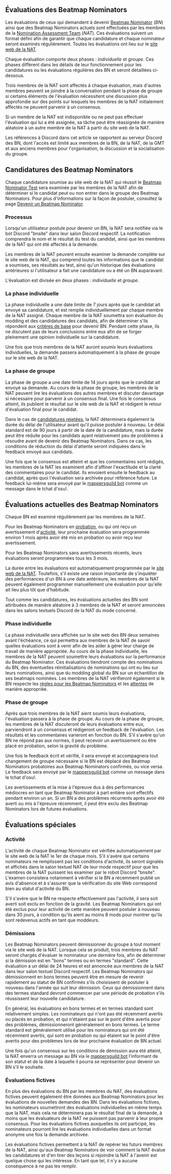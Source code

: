 ## Évaluations des Beatmap Nominators

Les évaluations de ceux qui demandent à devenir [Beatmap Nominator](/wiki/People/The_Team/Beatmap_Nominators) (*BN*) ainsi que des Beatmap Nominators actuels sont effectuées par les membres de la [Nomination Assessment Team](/wiki/People/The_Team/Nomination_Assessment_Team) (*NAT*). Ces évaluations suivent un format défini afin de garantir que chaque candidature et chaque nominateur seront examinés régulièrement. Toutes les évaluations ont lieu sur le [site web de la NAT](https://bn.mappersguild.com/).

Chaque évaluation comporte deux phases : *individuelle* et *groupe*. Ces phases diffèrent dans les détails de leur fonctionnement pour les candidatures ou les évaluations régulières des BN et seront détaillées ci-dessous.

Trois membres de la NAT sont affectés à chaque évaluation, mais d'autres membres peuvent se joindre à la conversation pendant la phase de groupe si certains éléments de l'évaluation nécessitent une discussion plus approfondie sur des points sur lesquels les membres de la NAT initialement affectés ne peuvent parvenir à un consensus.

Si un membre de la NAT est indisponible ou ne peut pas effectuer l'évaluation qui lui a été assignée, sa tâche peut être réassignée de manière aléatoire à un autre membre de la NAT à partir du site web de la NAT.

Les références à Discord dans cet article se rapportent au serveur Discord des BN, dont l'accès est limité aux membres de la BN, de la NAT, de la GMT et aux anciens membres pour l'organisation, la discussion et la socialisation du groupe.

## Candidatures des Beatmap Nominators

Chaque candidature soumise au site web de la NAT qui réussit le [Beatmap Nominator Test](/wiki/People/The_Team/Beatmap_Nominators/Beatmap_Nominator_Test) sera examinée par les membres de la NAT afin de déterminer si le candidat peut ou non entrer dans le groupe des Beatmap Nominators. Pour plus d'informations sur la façon de postuler, consultez la page [Devenir un Beatmap Nominator](/wiki/People/The_Team/Beatmap_Nominators/Becoming_a_Beatmap_Nominator).

### Processus

Lorsqu'un utilisateur postule pour devenir un BN, la NAT sera notifiée via le bot Discord "bnsite" dans leur salon Discord respectif. La notification comprendra le nom et le résultat du test du candidat, ainsi que les membres de la NAT qui ont été affectés à la demande.

Les membres de la NAT peuvent ensuite examiner la demande complète sur le site web de la NAT, qui comprend toutes les informations que le candidat a soumises, ses résultats au test, ainsi qu'un historique des évaluations antérieures si l'utilisateur a fait une candidature ou a été un BN auparavant.

L'évaluation est divisée en deux phases : *individuelle* et *groupe*.

### La phase individuelle

La phase individuelle a une date limite de 7 jours après que le candidat ait envoyé sa candidature, et est remplie individuellement par chaque membre de la NAT assigné. Chaque membre de la NAT soumettra son évaluation du modding et des candidatures des candidats, afin de déterminer s'ils répondent aux [critères de base](/wiki/People/The_Team/Beatmap_Nominators/Becoming_a_Beatmap_Nominator#critères-de-base) pour devenir BN. Pendant cette phase, ils ne discutent pas de leurs conclusions entre eux afin de se forger pleinement une opinion individuelle sur la candidature.

Une fois que trois membres de la NAT auront soumis leurs évaluations individuelles, la demande passera automatiquement à la phase de groupe sur le site web de la NAT.

### La phase de groupe

La phase de groupe a une date limite de 14 jours après que le candidat ait envoyé sa demande. Au cours de la phase de groupe, les membres de la NAT peuvent lire les évaluations des autres membres et discuter davantage si nécessaire pour parvenir à un consensus final. Une fois le consensus atteint, ils publient le résultat sur le site web de la NAT et rédigent le retour d'évaluation final pour le candidat. 

Dans le cas de [candidatures rejetées](/wiki/People/The_Team/Beatmap_Nominators/Becoming_a_Beatmap_Nominator#demandes-rejetées), la NAT déterminera également la durée du délai de l'utilisateur avant qu'il puisse postuler à nouveau. Le délai standard est de 90 jours à partir de la date de la candidature, mais la durée peut être réduite pour les candidats ayant relativement peu de problèmes à résoudre avant de devenir des Beatmap Nominators. Dans ce cas, les conditions de réduction du délai d'attente seront indiquées dans le feedback envoyé aux candidats.

Une fois que le consensus est atteint et que les commentaires sont rédigés, les membres de la NAT les examinent afin d'affiner l'exactitude et la clarté des commentaires pour le candidat. Ils envoient ensuite le feedback au candidat, après quoi l'évaluation sera archivée pour référence future. Le feedback lui-même sera envoyé par le [mappersguild bot](https://osu.ppy.sh/users/23648635) comme un message dans le tchat d'osu!.

## Évaluations actuelles des Beatmap Nominators

Chaque BN est examiné régulièrement par les membres de la NAT.

Pour les Beatmap Nominators en [probation](/wiki/People/The_Team/Beatmap_Nominators#beatmap-nominators-probatoires), ou qui ont reçu un avertissement d'[activité](/wiki/People/The_Team/Beatmap_Nominators/Rules#activité), leur prochaine évaluation sera programmée environ 1 mois après avoir été mis en probation ou avoir reçu leur avertissement.

Pour les Beatmap Nominators sans avertissements récents, leurs évaluations seront programmées tous les 3 mois.

La durée entre les évaluations est automatiquement programmée par le [site web de la NAT](https://bn.mappersguild.com/). Toutefois, s'il existe une raison importante de s'inquiéter des performances d'un BN à une date antérieure, les membres de la NAT peuvent également programmer manuellement une évaluation pour qu'elle ait lieu plus tôt que d'habitude.

Tout comme les candidatures, les évaluations actuelles des BN sont attribuées de manière aléatoire à 3 membres de la NAT et seront annoncées dans les salons textuels Discord de la NAT du mode concerné.

### Phase individuelle

La phase individuelle sera affichée sur le site web des BN deux semaines avant l'échéance, ce qui permettra aux membres de la NAT de savoir quelles évaluations sont à venir afin de les aider à gérer leur charge de travail de manière appropriée. Au cours de la phase individuelle, les membres de la NAT peuvent soumettre leurs évaluations sur la performance du Beatmap Nominator. Ces évaluations tiendront compte des nominations du BN, des éventuelles réinitialisations de nominations qui ont eu lieu sur leurs nominations, ainsi que du modding global du BN sur un échantillon de ses beatmaps nominées. Les membres de la NAT vérifieront également si le BN respecte les [règles pour les Beatmap Nominators](/wiki/People/The_Team/Beatmap_Nominators/Rules) et les [attentes](/wiki/People/The_Team/Beatmap_Nominators/Expectations) de manière appropriée.

### Phase de groupe

Après que trois membres de la NAT aient soumis leurs évaluations, l'évaluation passera à la phase de groupe. Au cours de la phase de groupe, les membres de la NAT discuteront de leurs évaluations entre eux, parviendront à un consensus et rédigeront un feedback de l'évaluation. Les résultats et les commentaires varieront en fonction du BN. S'il s'avère qu'un BN ne répond pas aux normes, il peut recevoir un avertissement ou être placé en probation, selon la gravité du problème. 

Une fois le feedback écrit et vérifié, il sera envoyé et accompagnera tout changement de groupe nécessaire si le BN est déplacé des Beatmap Nominators probatoires aux Beatmap Nominators confirmés, ou vice versa. Le feedback sera envoyé par le [mappersguild bot](https://osu.ppy.sh/users/23648635) comme un message dans le tchat d'osu!.

Les avertissements et la mise à l'épreuve dus à des performances médiocres en tant que Beatmap Nominator à part entière sont effectifs pendant environ un an. Si un BN a des problèmes récurrents après avoir été averti ou mis à l'épreuve récemment, il peut être exclu des Beatmap Nominators lors de futures évaluations.

## Évaluations spéciales

### Activité

L'activité de chaque Beatmap Nominator est vérifiée automatiquement par le site web de la NAT le 1er de chaque mois. S'il s'avère que certains nominateurs ne remplissent pas les conditions d'activité, ils seront signalés et affichés dans le salon textuel NAT de leur mode respectif pour que les membres de la NAT puissent les examiner par le robot Discord "bnsite". L'examen consistera notamment à vérifier si le BN a récemment publié un avis d'absence et à s'assurer que la vérification du site Web correspond bien au statut d'activité du BN.

S'il s'avère que le BN ne respecte effectivement pas l'activité, il sera soit averti soit exclu en fonction de la gravité. Les Beatmap Nominators qui ont été exclus pour leur activité de cette manière peuvent postuler à nouveau dans 30 jours, à condition qu'ils aient au moins 8 mods pour montrer qu'ils sont redevenus actifs en tant que moddeurs.

### Démissions

Les Beatmap Nominators peuvent démissionner du groupe à tout moment via le site web de la NAT. Lorsque cela se produit, trois membres du NAT seront chargés d'évaluer le nominateur une dernière fois, afin de déterminer si la démission est en "bons" termes ou en termes "standard". Cette évaluation a un délai de 24 heures et est annoncée aux membres de la NAT dans leur salon textuel Discord respectif. Les Beatmap Nominators qui démissionnent en bons termes peuvent être en mesure de revenir rapidement au statut de BN confirmés s'ils choisissent de postuler à nouveau dans l'année qui suit leur démission. Ceux qui démissionnent dans des termes standard devront commencer par une période de probation s'ils réussissent leur nouvelle candidature.

En général, les évaluations en bons termes et en termes standard sont relativement simples. Les nominateurs qui n'ont pas été récemment avertis ou placés en probation, et qui n'étaient pas sur le point d'être avertis pour des problèmes, démissionneront généralement en bons termes. Le terme standard est généralement utilisé pour les nominateurs qui ont été récemment avertis, qui sont en probation ou qui étaient sur le point d'être avertis pour des problèmes lors de leur prochaine évaluation de BN actuel.

Une fois qu'un consensus sur les conditions de démission aura été atteint, la NAT enverra un message au BN via le [mappersguild bot](https://osu.ppy.sh/users/23648635) l'informant de son statut et de la date à laquelle il pourra se représenter pour devenir un BN s'il le souhaite.

### Évaluations fictives

En plus des évaluations du BN par les membres du NAT, des évaluations fictives peuvent également être données aux Beatmap Nominators pour les évaluations de nouvelles demandes des BN. Dans les évaluations fictives, les nominateurs soumettront des évaluations individuelles en même temps que la NAT, mais cela ne déterminera pas le résultat final de la demande, à moins que les évaluateurs de la NAT ne puissent pas parvenir à leur propre consensus. Pour les évaluations fictives auxquelles ils ont participé, les nominateurs pourront lire les évaluations individuelles dans un format anonyme une fois la demande archivée.

Les évaluations fictives permettent à la NAT de repérer les futurs membres de la NAT, ainsi qu'aux Beatmap Nominators de voir comment la NAT évalue les candidatures et d'en tirer des leçons si rejoindre la NAT à l'avenir est quelque chose qui les intéresse. En tant que tel, il n'y a aucune conséquence à ne pas les remplir.
